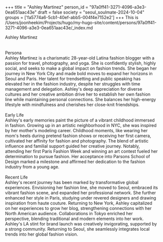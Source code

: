 +++
title = "Ashley Martinez"
person_id = "97a0ff41-3271-4096-a3e3-0ea651aac43e"
draft = false
society = "seoul_soulmate-2024-10-04"
groups = ['fa5774a6-5cb1-40ef-abb5-004f4e7152e2']
+++
This is /Users/joonheekim/Projects/hugo/my-hugo-site/content/persons/97a0ff41-3271-4096-a3e3-0ea651aac43e/_index.md

<div class="h1_1_right">Ashley Martinez</div><br>
<br>
<div class="h2">Persona</div><div class="plain">Ashley Martinez is a charismatic 28-year-old Latina fashion blogger with a passion for travel, photography, and yoga. She is confidently stylish, highly social, and seeks to make a global impact on fashion trends. She began her journey in New York City and made bold moves to expand her horizons in Seoul and Paris. Her talent for trendsetting and public speaking has elevated her in the fashion industry, despite her struggles with time management and delegation. Ashley's deep appreciation for diverse cultures and her creative ambition drive her to establish her own fashion line while maintaining personal connections. She balances her high-energy lifestyle with mindfulness and cherishes her close-knit friendships.</div><br>
<div class="h2">Early Life</div><div class="plain">Ashley's early memories paint the picture of a vibrant childhood immersed in fashion. Growing up in an artistic neighborhood in NYC, she was inspired by her mother's modeling career. Childhood moments, like wearing her mom's heels during pretend fashion shows or receiving her first camera, cultivated her affinity for fashion and photography. The blend of artistic influence and familial support guided her creative journey. Notably, attending her first Paris Fashion Week and winning an art contest fueled her determination to pursue fashion. Her acceptance into Parsons School of Design marked a milestone and affirmed her dedication to the fashion industry from a young age.</div><br>
<div class="h2">Recent Life</div><div class="plain">Ashley's recent journey has been marked by transformative global experiences. Envisioning her fashion line, she moved to Seoul, embraced its vibrant fashion scene, and expanded her professional network. She further enhanced her style in Paris, studying under revered designers and drawing inspiration from haute couture. Returning to New York, Ashley capitalized on her experiences to grow her blog, strengthening connections with her North American audience. Collaborations in Tokyo enriched her perspective, blending traditional and modern elements into her work. Ashley's LA stint for brand launch was creatively invigorating, supported by a strong community. Returning to Seoul, she seamlessly integrates local trends into her global fashion vision.</div><br>
